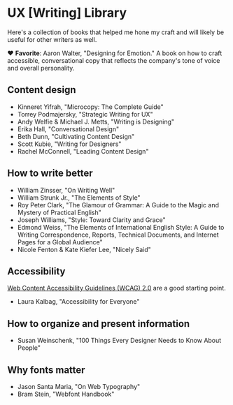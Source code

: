 # UX [Writing] Library

Here's a collection of books that helped me hone my craft and will likely be useful for other writers as well.

❤️ **Favorite**: Aaron Walter, "Designing for Emotion." A book on how to craft accessible, conversational copy that reflects the company's tone of voice and overall personality.

## Content design
* Kinneret Yifrah, "Microcopy: The Complete Guide"
* Torrey Podmajersky, "Strategic Writing for UX"
* Andy Welfie & Michael J. Metts, "Writing is Designing"
* Erika Hall, "Conversational Design"
* Beth Dunn, "Cultivating Content Design"
* Scott Kubie, "Writing for Designers"
* Rachel McConnell, "Leading Content Design"

## How to write better
* William Zinsser, "On Writing Well"
* William Strunk Jr., "The Elements of Style"
* Roy Peter Clark, "The Glamour of Grammar: A Guide to the Magic and Mystery of Practical English"
* Joseph Williams, "Style: Toward Clarity and Grace"
* Edmond Weiss, "The Elements of International English Style: A Guide to Writing Correspondence, Reports, Technical Documents, and Internet Pages for a Global Audience"
* Nicole Fenton & Kate Kiefer Lee, "Nicely Said"

## Accessibility
<a href="https://www.w3.org/WAI/standards-guidelines/wcag/">Web Content Accessibility Guidelines (WCAG) 2.0</a> are a good starting point.
* Laura Kalbag, "Accessibility for Everyone"

## How to organize and present information
* Susan Weinschenk, "100 Things Every Designer Needs to Know About People"

## Why fonts matter
* Jason Santa Maria, "On Web Typography"
* Bram Stein, "Webfont Handbook"
